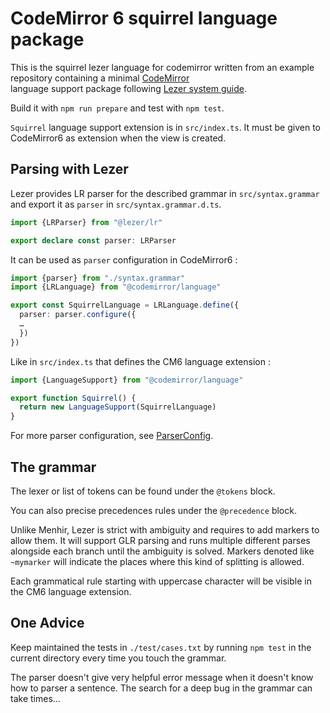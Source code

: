 # CodeMirror 6 squirrel language package

This is the squirrel lezer language for codemirror written from an example 
repository containing a minimal [CodeMirror](https://codemirror.net/6/)  
language support package following [Lezer system guide](https://lezer.codemirror.net/docs/guide/#writing-a-grammar).

Build it with `npm run prepare` and test with `npm test`.

`Squirrel` language support extension is in `src/index.ts`.
It must be given to CodeMirror6 as extension when the view is created.

## Parsing with Lezer

Lezer provides LR parser for the described grammar in
`src/syntax.grammar` and export it as `parser` in
`src/syntax.grammar.d.ts`.

```ts
import {LRParser} from "@lezer/lr"

export declare const parser: LRParser
```

It can be used as `parser` configuration in CodeMirror6 :
```ts
import {parser} from "./syntax.grammar"
import {LRLanguage} from "@codemirror/language"

export const SquirrelLanguage = LRLanguage.define({
  parser: parser.configure({
  …
  })
})
```

Like in `src/index.ts` that defines the CM6 language extension :
```ts
import {LanguageSupport} from "@codemirror/language"

export function Squirrel() {
  return new LanguageSupport(SquirrelLanguage)
}
```

For more parser configuration, see [ParserConfig](https://lezer.codemirror.net/docs/ref/#lr.ParserConfig.props).

## The grammar

The lexer or list of tokens can be found under the `@tokens` block.

You can also precise precedences rules under the `@precedence` block.

Unlike Menhir, Lezer is strict with ambiguity and requires to add
markers to allow them. It will support GLR parsing and runs multiple
different parses alongside each branch until the ambiguity is solved.
Markers denoted like `~mymarker` will indicate the places where this kind 
of splitting is allowed.

Each grammatical rule starting with uppercase character will be
visible in the CM6 language extension.

## One Advice 

Keep maintained the tests in `./test/cases.txt` by running `npm
test` in the current directory every time you touch the grammar.

The parser doesn't give very helpful error message when it doesn't
know how to parser a sentence. The search for a deep bug in the
grammar can take times…
